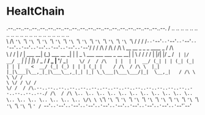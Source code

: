 # HealtChain
.--..--..--..--..--..--..--..--..--..--..--..--..--..--..--..--..--..--..--..--. 
/ .. \.. \.. \.. \.. \.. \.. \.. \.. \.. \.. \.. \.. \.. \.. \.. \.. \.. \.. \.. \
\ \/\ `'\ `'\ `'\ `'\ `'\ `'\ `'\ `'\ `'\ `'\ `'\ `'\ `'\ `'\ `'\ `'\ `'\ `'\ \/ /
 \/ /`--'`--'`--'`--'`--'`--'`--'`--'`--'`--'`--'`--'`--'`--'`--'`--'`--'`--'\/ / 
 / /\                                                                        / /\ 
/ /\ \   __  __          _ _           _   ____                        _    / /\ \
\ \/ /  |  \/  | ___  __| (_) ___ __ _| | |  _ \ ___  ___ ___  _ __ __| |   \ \/ /
 \/ /   | |\/| |/ _ \/ _` | |/ __/ _` | | | |_) / _ \/ __/ _ \| '__/ _` |    \/ / 
 / /\   | |  | |  __/ (_| | | (_| (_| | | |  _ <  __/ (_| (_) | | | (_| |    / /\ 
/ /\ \  |_|  |_|\___|\__,_|_|\___\__,_|_| |_| \_\___|\___\___/|_|  \__,_|   / /\ \
\ \/ /                                                                      \ \/ /
 \/ /                                                                        \/ / 
 / /\.--..--..--..--..--..--..--..--..--..--..--..--..--..--..--..--..--..--./ /\ 
/ /\ \.. \.. \.. \.. \.. \.. \.. \.. \.. \.. \.. \.. \.. \.. \.. \.. \.. \.. \/\ \
\ `'\ `'\ `'\ `'\ `'\ `'\ `'\ `'\ `'\ `'\ `'\ `'\ `'\ `'\ `'\ `'\ `'\ `'\ `'\ `' /
 `--'`--'`--'`--'`--'`--'`--'`--'`--'`--'`--'`--'`--'`--'`--'`--'`--'`--'`--'`--'                                                                             
                                     